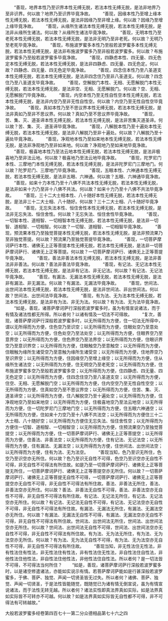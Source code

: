 <!-- { "loadSidebar": true } -->
　　“善现，地界本性乃至识界本性无缚无脱，若法本性无缚无脱，是法非地界乃至非识界。何以故？地界乃至识界毕竟净故。
　　“善现，因缘本性乃至增上缘本性无缚无脱，若法本性无缚无脱，是法非因缘乃至非增上缘。何以故？因缘乃至增上缘毕竟净故。
　　“善现，从缘所生诸法本性无缚无脱，若法本性无缚无脱，是法非从缘所生诸法。何以故？从缘所生诸法毕竟净故。
　　“善现，无明本性乃至老死本性无缚无脱，若法本性无缚无脱，是法非无明乃至非老死。何以故？无明乃至老死毕竟净故。
　　“善现，布施波罗蜜多本性乃至般若波罗蜜多本性无缚无脱，若法本性无缚无脱，是法非布施波罗蜜多乃至非般若波罗蜜多。何以故？布施波罗蜜多乃至般若波罗蜜多毕竟净故。
　　“善现，四静虑本性、四无量、四无色定本性无缚无脱，若法本性无缚无脱，是法非四静虑、四无量、四无色定。何以故？四静虑、四无量、四无色定毕竟净故。
　　“善现，四念住本性乃至八圣道支本性无缚无脱，若法本性无缚无脱，是法非四念住乃至非八圣道支。何以故？四念住乃至八圣道支毕竟净故。
　　“善现，空解脱门本性、无相、无愿解脱门本性无缚无脱，若法本性无缚无脱，是法非空、无相、无愿解脱门。何以故？空、无相、无愿解脱门毕竟净故。
　　“善现，内空本性乃至无性自性空本性无缚无脱，若法本性无缚无脱，是法非内空乃至非无性自性空。何以故？内空乃至无性自性空毕竟净故。
　　“善现，真如本性乃至不思议界本性无缚无脱，若法本性无缚无脱，是法非真如乃至非不思议界。何以故？真如乃至不思议界毕竟净故。
　　“善现，苦、集、灭、道圣谛本性无缚无脱，若法本性无缚无脱，是法非苦集灭道圣谛。何以故？苦、集、灭、道圣谛毕竟净故。
　　“善现，八解脱本性乃至十遍处本性无缚无脱，若法本性无缚无脱，是法非八解脱乃至非十遍处。何以故？八解脱乃至十遍处毕竟净故。
　　“善现，净观地本性乃至如来地本性无缚无脱，若法本性无缚无脱，是法非净观地乃至非如来地。何以故？净观地乃至如来地毕竟净故。
　　“善现，极喜地本性乃至法云地本性无缚无脱，若法本性无缚无脱，是法非极喜地乃至非法云地。何以故？极喜地乃至法云地毕竟净故。
　　“善现，陀罗尼门本性、三摩地门本性无缚无脱，若法本性无缚无脱，是法非陀罗尼门三摩地门。何以故？陀罗尼门、三摩地门毕竟净故。
　　“善现，五眼本性、六神通本性无缚无脱，若法本性无缚无脱，是法非五眼、六神通。何以故？五眼、六神通毕竟净故。
　　“善现，如来十力本性乃至十八佛不共法本性无缚无脱，若法本性无缚无脱，是法非如来十力乃至非十八佛不共法。何以故？如来十力乃至十八佛不共法毕竟净故。
　　“善现，三十二大士相本性、八十随好本性无缚无脱，若法本性无缚无脱，是法非三十二大士相、八十随好。何以故？三十二大士相、八十随好毕竟净故。
　　“善现，无忘失法本性、恒住舍性本性无缚无脱，若法本性无缚无脱，是法非无忘失法、恒住舍性。何以故？无忘失法、恒住舍性毕竟净故。
　　“善现，一切智本性、道相智、一切相智本性无缚无脱，若法本性无缚无脱，是法非一切智、道相智、一切相智。何以故？一切智、道相智、一切相智毕竟净故。
　　“善现，预流果本性乃至独觉菩提本性无缚无脱，若法本性无缚无脱，是法非预流果乃至非独觉菩提。何以故？预流果乃至独觉菩提毕竟净故。
　　“善现，一切菩萨摩诃萨行本性、诸佛无上正等菩提本性无缚无脱，若法本性无缚无脱，是法非一切菩萨摩诃萨行、诸佛无上正等菩提。何以故？一切菩萨摩诃萨行、诸佛无上正等菩提毕竟净故。
　　“善现，善法非善法本性无缚无脱，若法本性无缚无脱，是法非善法非非善法。何以故？善法非善法毕竟净故。
　　“善现，有记法、无记法本性无缚无脱，若法本性无缚无脱，是法非有记法、非无记法。何以故？有记法、无记法毕竟净故。
　　“善现，有漏法、无漏法本性无缚无脱，若法本性无缚无脱，是法非有漏法、非无漏法。何以故？有漏法、无漏法毕竟净故。
　　“善现，世间法、出世间法本性无缚无脱，若法本性无缚无脱，是法非世间法、非出世间法。何以故？世间法、出世间法毕竟净故。
　　“善现，有为法、无为法本性无缚无脱，若法本性无缚无脱，是法非有为法、非无为法。何以故？有为法、无为法毕竟净故。
　　“如是，善现，诸菩萨摩诃萨行深般若波罗蜜多时，虽为有情宣说诸法，而于有情及诸法性都无所得。所以者何？以诸有情及一切法不可得故。
　　“复次，善现，诸菩萨摩诃萨行深般若波罗蜜多时，以无所得而为方便，住一切法无所得中，谓以无所得而为方便，住色空乃至识空；以无所得而为方便，住眼处空乃至意处空；以无所得而为方便，住色处空乃至法处空；以无所得而为方便，住眼界空乃至意界空；以无所得而为方便，住色界空乃至法界空；以无所得而为方便，住眼识界空乃至意识界空；以无所得而为方便，住眼触空乃至意触空；以无所得而为方便，住眼触为缘所生诸受空乃至意触为缘所生诸受空；以无所得而为方便，住地界空乃至识界空；以无所得而为方便，住因缘空乃至增上缘空；以无所得而为方便，住从缘所生诸法空；以无所得而为方便，住无明空乃至老死空；以无所得而为方便，住布施波罗蜜多空乃至般若波罗蜜多空；以无所得而为方便，住四静虑、四无量、四无色定空；以无所得而为方便，住四念住空乃至八圣道支空；以无所得而为方便，住空、无相、无愿解脱门空；以无所得而为方便，住内空空乃至无性自性空空；以无所得而为方便，住真如空乃至不思议界空；以无所得而为方便，住苦、集、灭、道圣谛空；以无所得而为方便，住八解脱空乃至十遍处空；以无所得而为方便，住净观地空乃至如来地空；以无所得而为方便，住极喜地空乃至法云地空；以无所得而为方便，住一切陀罗尼门三摩地门空；以无所得而为方便，住五眼六神通空；以无所得而为方便，住如来十力空乃至十八佛不共法空；以无所得而为方便住三十二大士相、八十随好空；以无所得而为方便住无忘失法、恒住舍性空；以无所得而为方便住一切智、道相智、一切相智空；以无所得而为方便，住预流果空乃至独觉菩提空；以无所得而为方便，住一切菩萨摩诃萨行、诸佛无上正等菩提空；以无所得而为方便，住善法、非善法空；以无所得而为方便，住有记法、无记法空；以无所得而为方便，住有漏法、无漏法空；以无所得而为方便，住世间法、出世间法空；以无所得而为方便，住有为法、无为法空。
　　“善现当知，色乃至识无所住，色空乃至识空亦无所住。何以故？色乃至识无自性不可得，色空乃至识空亦无自性不可得，非无自性不可得法有所住故。如是乃至一切菩萨摩诃萨行、诸佛无上正等菩提无所住，一切菩萨摩诃萨行、诸佛无上正等菩提空亦无所住。何以故？一切菩萨摩诃萨行、诸佛无上正等菩提无自性不可得，一切菩萨摩诃萨行、诸佛无上正等菩提空亦无自性不可得，非无自性不可得法有所住故。善法、非善法无所住，善法、非善法空亦无所住。何以故？善法、非善法无自性不可得，善法、非善法空亦无自性不可得，非无自性不可得法有所住故。有记法、无记法无所住，有记法、无记法空亦无所住。何以故？有记法、无记法无自性不可得，有记法、无记法空亦无自性不可得，非无自性不可得法有所住故。有漏法、无漏法无所住，有漏法、无漏法空亦无所住。何以故？有漏法、无漏法无自性不可得，有漏法、无漏法空亦无自性不可得，非无自性不可得法有所住故。世间法、出世间法无所住，世间法、出世间法空亦无所住。何以故？世间法、出世间法无自性不可得，世间法、出世间法空亦无自性不可得，非无自性不可得法有所住故。有为法、无为法无所住，有为法、无为法空亦无所住。何以故？有为法、无为法无自性不可得，有为法、无为法空亦无自性不可得，非无自性不可得法有所住故。
　　“善现当知，非无性法住无性法，非有性法住有性法，非无性法住有性法，非有性法住无性法，非自性法住自性法，非他性法住他性法，非自性法住他性法，非他性法住自性法。所以者何？是一切法皆不可得，不可得法当何所住？
　　“如是，善现，诸菩萨摩诃萨行深般若波罗蜜多时，以是诸空修遣诸法，亦能如实说示有情。若菩萨摩诃萨能如是行甚深般若波罗蜜多，于佛、菩萨、独觉、声闻一切贤圣皆无过失。所以者何？诸佛、菩萨、独觉、声闻一切贤圣，于是法性皆能随觉，既随觉已为诸有情无倒宣说，虽为有情宣说诸法，而于法性无转无越。所以者何？诸法实性即真法界真如实际，如是法界真如实际皆不可转亦不可越。何以故？如是法界真如实际皆无自性都不可得，非不可得法有可转越故。”




大般若波罗蜜多经卷第四百七十一第二分众德相品第七十六之四

